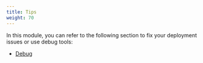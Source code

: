 ```yaml
---
title: Tips
weight: 70
---
```


In this module, you can refer to the following section to fix your deployment issues or use debug tools:

- [Debug](./issues)

